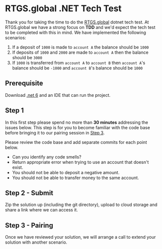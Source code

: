 # RTGS.global .NET Tech Test

Thank you for taking the time to do the [RTGS.global](https://rtgs.global) dotnet tech test. At RTGS.global we have a strong focus on __TDD__ and we'd expect the tech test to be completed with this in mind. We have implemented the following scenarios:

1. If a deposit of `1000` is made to `account A` the balance should be `1000`
2. If deposits of `1000` and `2000` are made to `account A` then the balance should be `3000`
3. If `1000` is transferred from `account A` to `account B` then `account A`'s balance should be `-1000` and `account B`'s balance should be `1000`

## Prerequisite
Download [.net 6](https://dotnet.microsoft.com/en-us/download/dotnet/6.0) and an IDE that can run the project.

## Step 1

In this first step please spend no more than __30 minutes__ addressing the issues below. This step is for you to become familiar with the code base before bringing it to our pairing session in [Step 3](#step-3---pairing).

Please review the code base and add separate commits for each point below.

 - Can you identify any code smells?
 - Return appropriate error when trying to use an account that doesn't exist.
 - You should not be able to deposit a negative amount.
 - You should not be able to transfer money to the same account.

## Step 2 - Submit

Zip the solution up (including the git directory), upload to cloud storage and share a link where we can access it.

## Step 3 - Pairing

Once we have reviewed your solution, we will arrange a call to extend your solution with another scenario.
